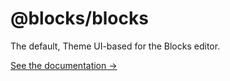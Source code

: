 # @blocks/blocks

The default, Theme UI-based for the Blocks editor.

[See the documentation &rarr;](https://blocks-ui.com/blocks)
